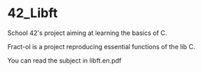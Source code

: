 # 42_Libft

School 42's project aiming at learning the basics of C.

Fract-ol is a project reproducing essential functions of the lib C. 

You can read the subject in libft.en.pdf
